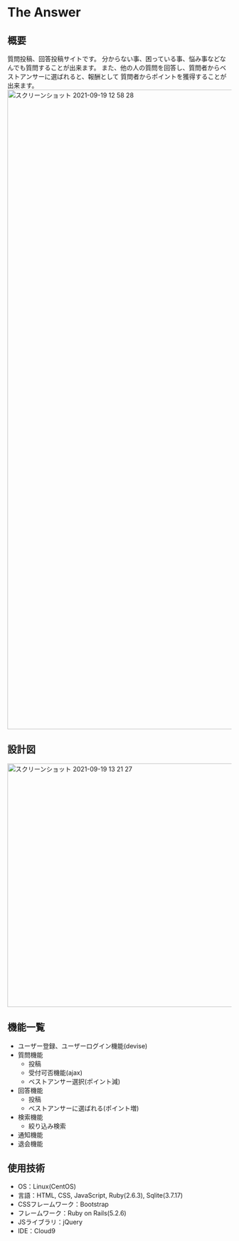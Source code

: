 # The Answer

## 概要
質問投稿、回答投稿サイトです。
分からない事、困っている事、悩み事などなんでも質問することが出来ます。
また、他の人の質問を回答し、質問者からベストアンサーに選ばれると、報酬として
質問者からポイントを獲得することが出来ます。
<img width="1439" alt="スクリーンショット 2021-09-19 12 58 28" src="https://user-images.githubusercontent.com/65806493/133914951-06529bd3-d3fe-458d-9ae3-46cbc4314597.png">

## 設計図
<img width="548" alt="スクリーンショット 2021-09-19 13 21 27" src="https://user-images.githubusercontent.com/65806493/133915378-0dc22241-4ec1-4a40-bdb5-85eb139de66f.png">

## 機能一覧
- ユーザー登録、ユーザーログイン機能(devise)
- 質問機能
  - 投稿
  - 受付可否機能(ajax)
  - ベストアンサー選択(ポイント減)
- 回答機能
  - 投稿
  - ベストアンサーに選ばれる(ポイント増)
- 検索機能
  - 絞り込み検索
- 通知機能
- 退会機能


## 使用技術
- OS：Linux(CentOS)
- 言語：HTML, CSS, JavaScript, Ruby(2.6.3), Sqlite(3.7.17)
- CSSフレームワーク：Bootstrap
- フレームワーク：Ruby on Rails(5.2.6)
- JSライブラリ：jQuery
- IDE：Cloud9